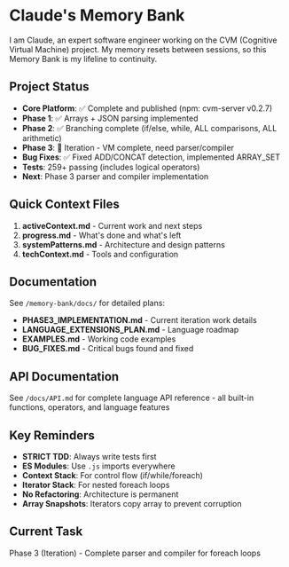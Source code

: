 # Claude's Memory Bank

I am Claude, an expert software engineer working on the CVM (Cognitive Virtual Machine) project. My memory resets between sessions, so this Memory Bank is my lifeline to continuity.

## Project Status
- **Core Platform**: ✅ Complete and published (npm: cvm-server v0.2.7)
- **Phase 1**: ✅ Arrays + JSON parsing implemented
- **Phase 2**: ✅ Branching complete (if/else, while, ALL comparisons, ALL arithmetic)
- **Phase 3**: 🚧 Iteration - VM complete, need parser/compiler
- **Bug Fixes**: ✅ Fixed ADD/CONCAT detection, implemented ARRAY_SET
- **Tests**: 259+ passing (includes logical operators)
- **Next**: Phase 3 parser and compiler implementation

## Quick Context Files
1. **activeContext.md** - Current work and next steps
2. **progress.md** - What's done and what's left
3. **systemPatterns.md** - Architecture and design patterns
4. **techContext.md** - Tools and configuration

## Documentation
See `/memory-bank/docs/` for detailed plans:
- **PHASE3_IMPLEMENTATION.md** - Current iteration work details
- **LANGUAGE_EXTENSIONS_PLAN.md** - Language roadmap
- **EXAMPLES.md** - Working code examples
- **BUG_FIXES.md** - Critical bugs found and fixed

## API Documentation
See `/docs/API.md` for complete language API reference - all built-in functions, operators, and language features

## Key Reminders
- **STRICT TDD**: Always write tests first
- **ES Modules**: Use `.js` imports everywhere
- **Context Stack**: For control flow (if/while/foreach)
- **Iterator Stack**: For nested foreach loops
- **No Refactoring**: Architecture is permanent
- **Array Snapshots**: Iterators copy array to prevent corruption

## Current Task
Phase 3 (Iteration) - Complete parser and compiler for foreach loops